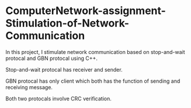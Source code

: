 # ComputerNetwork-assignment-Stimulation-of-Network-Communication
In this project, I stimulate network communication based on stop-and-wait protocal and GBN protocal using C++.

Stop-and-wait protocal has receiver and sender.

GBN protocal has only client which both has the function of sending and receiving message.

Both two protocals involve CRC verification.
